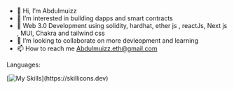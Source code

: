 - 👋 Hi, I’m Abdulmuizz
- 👀 I’m interested in building dapps and smart contracts
- 🌱 Web 3.0 Development using solidity, hardhat, ether js , reactJs, Next js , MUI, Chakra and tailwind css
- 💞️ I’m looking to collaborate on more devleopment and learning
- 📫 How to reach me Abdulmuizz.eth@gmail.com

Languages:

[![My Skills](https://skillicons.dev/icons?i=solidity,dotnet,html,js,react,css,github,git,)](https://skillicons.dev)

<!---
innbuld/innbuld is a ✨ special ✨ repository because its `README.md` (this file) appears on your GitHub profile.
You can click the Preview link to take a look at your changes.
--->
